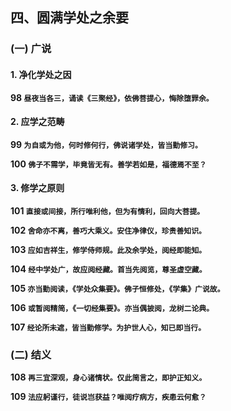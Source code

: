 
## 四、圆满学处之余要

### (一) 广说

#### 1. 净化学处之因

**98 `昼夜当各三，诵读《三聚经》，依佛菩提心，悔除堕罪余。`**

#### 2. 应学之范畴

**99 `为自或为他，何时修何行，佛说诸学处，皆当勤修习。`**

**100 `佛子不需学，毕竟皆无有。善学若如是，福德焉不至？`**

#### 3. 修学之原则

**101 `直接或间接，所行唯利他，但为有情利，回向大菩提。`**

**102 `舍命亦不离，善巧大乘义。安住净律仪，珍贵善知识。`**

**103 `应如吉祥生，修学侍师规。此及余学处，阅经即能知。`**

**104 `经中学处广，故应阅经藏。首当先阅览，尊圣虚空藏。`**

**105 `亦当勤阅读，《学处众集要》。佛子恒修处，《学集》广说故。`**

**106 `或暂阅精简，《一切经集要》。亦当偶披阅，龙树二论典。`**

**107 `经论所未遮，皆当勤修学。为护世人心，知已即当行。`**

### (二) 结义

**108 `再三宜深观，身心诸情状。仅此简言之，即护正知义。`**

**109 `法应躬谨行，徒说岂获益？唯阅疗病方，疾患云何愈？`**
